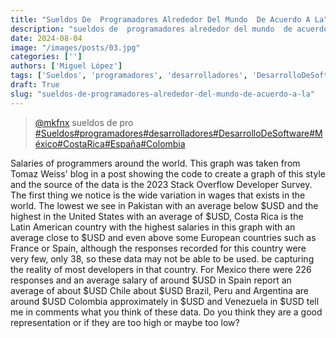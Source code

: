 ```yaml
---
title: "Sueldos De  Programadores Alrededor Del Mundo  De Acuerdo A La"
description: "sueldos de  programadores alrededor del mundo  de acuerdo a la"
date: 2024-08-04
image: "/images/posts/03.jpg"
categories: ['']
authors: ['Miguel López']
tags: ['Sueldos', 'programadores', 'desarrolladores', 'DesarrolloDeSoftware', 'México', 'CostaRica', 'España', 'Colombia']
draft: True
slug: "sueldos-de-programadores-alrededor-del-mundo-de-acuerdo-a-la"
---
```


<blockquote class="tiktok-embed" cite="{https://www.tiktok.com/@mkfnx/video/7358622345717697798}" data-video-id="7358622345717697798" style="max-width: 605px;min-width: 325px;" > <section> <a target="_blank" title="@mkfnx" href="https://www.tiktok.com/@mkfnx?refer=embed">@mkfnx</a> sueldos de  pro </section> <a title="Sueldos" target="_blank" href="https://www.tiktok.com/tag/Sueldos?refer=embed">#Sueldos</a><a title="programadores" target="_blank" href="https://www.tiktok.com/tag/programadores?refer=embed">#programadores</a><a title="desarrolladores" target="_blank" href="https://www.tiktok.com/tag/desarrolladores?refer=embed">#desarrolladores</a><a title="DesarrolloDeSoftware" target="_blank" href="https://www.tiktok.com/tag/DesarrolloDeSoftware?refer=embed">#DesarrolloDeSoftware</a><a title="México" target="_blank" href="https://www.tiktok.com/tag/México?refer=embed">#México</a><a title="CostaRica" target="_blank" href="https://www.tiktok.com/tag/CostaRica?refer=embed">#CostaRica</a><a title="España" target="_blank" href="https://www.tiktok.com/tag/España?refer=embed">#España</a><a title="Colombia" target="_blank" href="https://www.tiktok.com/tag/Colombia?refer=embed">#Colombia</a> </blockquote> <script async src="https://www.tiktok.com/embed.js"></script>

Salaries of programmers around the world.  This graph was taken from Tomaz Weiss' blog in a post showing  the code to create a graph of this style and the source of the  data is the 2023 Stack Overflow Developer Survey.  The first thing we notice is the wide variation  in wages that exists in the world.  The lowest we see in Pakistan with an average below $USD and the highest in the  United States with an average of $USD,  Costa Rica is the Latin American country with the highest salaries in this graph  with an average close to $USD and even above some European  countries such as France or Spain,  although the responses recorded for this country were very few,  only 38,  so these data may not be able to be used.  be capturing the reality of most developers in that country.  For Mexico there were 226 responses and an average salary of around $USD  in Spain report an average of about $USD Chile about $USD Brazil,  Peru and Argentina are around $USD Colombia approximately in $USD and Venezuela  in $USD tell me in comments what you think of these data.  Do you think they are a good representation  or if they are too high or maybe too low? 